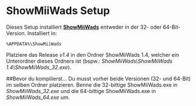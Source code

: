 ShowMiiWads Setup==================Dieses Setup installiert **[ShowMiiWads](http://wiidatabase.de/downloads/pc-tools/showmiiwads/)** entweder in der 32- oder 64-Bit-Version. Installiert in:    %APPDATA%\ShowMiiWadsPlatziere das Release *v1.4* in den Ordner ShowMiiWads 1.4, welcher ein Unterordner dieses Ordners ist (bspw.: *ShowMiiWads\ShowMiiWads 1.4\ShowMiiWads_32.exe*).##Bevor du kompilierst...Du musst vorher beide Versionen (32- und 64-Bit) im selben Ordner platzieren. Benne die 32-bittige ShowMiiWads.exe in *ShowMiiWads_32.exe* und die 64-bittige ShowMiiWads.exe in *ShowMiiWads_64.exe* um.